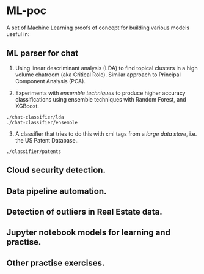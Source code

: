 # ML-poc

A set of Machine Learning proofs of concept for building various models useful in: 

## ML parser for chat
1. Using linear descriminant analysis (LDA) to find topical clusters in a high volume 
chatroom (aka Critical Role). Similar approach to Principal Component Analysis (PCA).

2. Experiments with _ensemble techniques_ to produce higher accuracy classifications
using ensemble techniques with Random Forest, and XGBoost.

```
./chat-classifier/lda
./chat-classifier/ensemble
```
3. A classifier that tries to do this with xml tags from a _large data store_, i.e. 
the US Patent Database.. 

```
./classifier/patents
```

## Cloud security detection.
## Data pipeline automation.
## Detection of outliers in Real Estate data.
## Jupyter notebook models for learning and practise.
## Other practise exercises.
